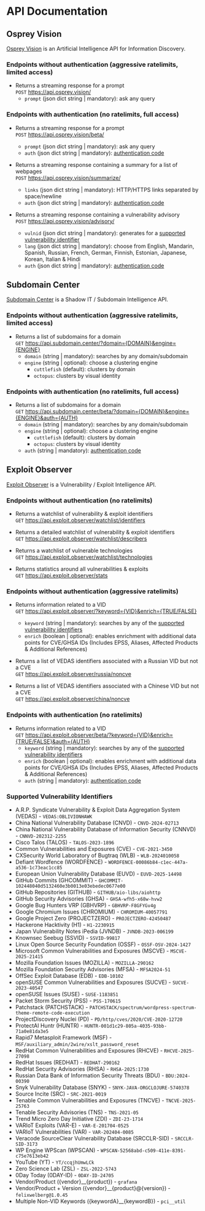 # API Documentation

## Osprey Vision
[Osprey Vision](https://www.osprey.vision) is an Artificial Intelligence API for Information Discovery.

### Endpoints without authentication (aggressive ratelimits, limited access)
- Returns a streaming response for a prompt<br>
`POST` https://api.osprey.vision/
    - `prompt` (json dict string | mandatory): ask any query

### Endpoints with authentication (no ratelimits, full access)
- Returns a streaming response for a prompt<br>
`POST` https://api.osprey.vision/beta/
    - `prompt` (json dict string | mandatory): ask any query
    - `auth` (json dict string | mandatory): [authentication code](https://www.arpsyndicate.io/pricing.html)

- Returns a streaming response containing a summary for a list of webpages<br>
`POST` https://api.osprey.vision/summarize/
    - `links` (json dict string | mandatory): HTTP/HTTPS links separated by space/newline
    - `auth` (json dict string | mandatory): [authentication code](https://www.arpsyndicate.io/pricing.html)

- Returns a streaming response containing a vulnerability advisory<br>
`POST` https://api.osprey.vision/advisory/
    - `vulnid` (json dict string | mandatory): generates for a [supported vulnerability identifier](#supported-vulnerability-identifiers)
    - `lang` (json dict string | mandatory): choose from English, Mandarin, Spanish, Russian, French, German, Finnish, Estonian, Japanese, Korean, Italian & Hindi
    - `auth` (json dict string | mandatory): [authentication code](https://www.arpsyndicate.io/pricing.html)

## Subdomain Center
[Subdomain Center](https://www.subdomain.center) is a Shadow IT / Subdomain Intelligence API.

### Endpoints without authentication (aggressive ratelimits, limited access)
- Returns a list of subdomains for a domain<br>
`GET` https://api.subdomain.center/?domain={DOMAIN}&engine={ENGINE}
    - `domain` (string | mandatory): searches by any domain/subdomain
    - `engine` (string | optional): choose a clustering engine
        - `cuttlefish` (default): clusters by domain
        - `octopus`: clusters by visual identity

### Endpoints with authentication (no ratelimits, full access)
- Returns a list of subdomains for a domain<br>
`GET` https://api.subdomain.center/beta/?domain={DOMAIN}&engine={ENGINE}&auth={AUTH}
    - `domain` (string | mandatory): searches by any domain/subdomain
    - `engine` (string | optional): choose a clustering engine
        - `cuttlefish` (default): clusters by domain
        - `octopus`: clusters by visual identity
    - `auth` (string | mandatory): [authentication code](https://www.arpsyndicate.io/pricing.html)


## Exploit Observer
[Exploit Observer](https://www.exploit.observer) is a Vulnerability / Exploit Intelligence API.

### Endpoints without authentication (no ratelimits)
- Returns a watchlist of vulnerability & exploit identifiers<br>
`GET` https://api.exploit.observer/watchlist/identifiers

- Returns a detailed watchlist of vulnerability & exploit identifiers<br>
`GET` https://api.exploit.observer/watchlist/describers

- Returns a watchlist of vulnerable technologies<br>
`GET` https://api.exploit.observer/watchlist/technologies

- Returns statistics around all vulnerabilities & exploits<br>
`GET` https://api.exploit.observer/stats

### Endpoints without authentication (aggressive ratelimits)
- Returns information related to a VID<br>
`GET` https://api.exploit.observer/?keyword={VID}&enrich={TRUE/FALSE}
    - `keyword` (string | mandatory): searches by any of the [supported vulnerability identifiers](#supported-vulnerability-identifiers)
    - `enrich` (boolean | optional): enables enrichment with additional data points for CVE/GHSA IDs (Includes EPSS, Aliases, Affected Products & Additional References)

- Returns a list of VEDAS identifiers associated with a Russian VID but not a CVE<br>
`GET` https://api.exploit.observer/russia/noncve

- Returns a list of VEDAS identifiers associated with a Chinese VID but not a CVE<br>
`GET` https://api.exploit.observer/china/noncve

### Endpoints with authentication (no ratelimits)
- Returns information related to a VID<br>
`GET` https://api.exploit.observer/beta/?keyword={VID}&enrich={TRUE/FALSE}&auth={AUTH}
    - `keyword` (string | mandatory): searches by any of the [supported vulnerability identifiers](#supported-vulnerability-identifiers)
    - `enrich` (boolean | optional): enables enrichment with additional data points for CVE/GHSA IDs (Includes EPSS, Aliases, Affected Products & Additional References)
    - `auth` (string | mandatory): [authentication code](https://www.arpsyndicate.io/pricing.html)

### Supported Vulnerability Identifiers
- A.R.P. Syndicate Vulnerability & Exploit Data Aggregation System (VEDAS) - `VEDAS:OBLIVIONHAWK`
- China National Vulnerability Database (CNVD) - `CNVD-2024-02713`
- China National Vulnerability Database of Information Security (CNNVD) - `CNNVD-202312-2255`
- Cisco Talos (TALOS) - `TALOS-2023-1896`
- Common Vulnerabilities and Exposures (CVE) - `CVE-2021-3450`
- CXSecurity World Laboratory of Bugtraq (WLB) - `WLB-2024010058`
- Defiant Wordfence (WORDFENCE) - `WORDFENCE-00086b84-c1ec-447a-a536-1c73eac1cc85`
- European Union Vulnerability Database (EUVD) - `EUVD-2025-14498`
- GitHub Commits (GHCOMMIT) - `GHCOMMIT-102448040d5132460e3b0013e03ebedec0677e00`
- GitHub Repositories (GITHUB) - `GITHUB/aio-libs/aiohttp`
- GitHub Security Advisories (GHSA) - `GHSA-wfh5-x68w-hvw2`
- Google Bug Hunters VRP (GBHVRP) - `GBHVRP-F8GFYGv4g`
- Google Chromium Issues (CHROMIUM) - `CHROMIUM-40057791`
- Google Project Zero (PROJECTZERO) - `PROJECTZERO-42450487`
- Hackerone Hacktivity (H1) - `H1-2230915`
- Japan Vulnerability Notes iPedia (JVNDB) - `JVNDB-2023-006199`
- Knownsec Seebug (SSVID) - `SSVID-99817`
- Linux Open Source Security Foundation (OSSF) - `OSSF-OSV-2024-1427`
- Microsoft Common Vulnerabilities and Exposures (MSCVE) - `MSCVE-2025-21415`
- Mozilla Foundation Issues (MOZILLA) - `MOZILLA-290162`
- Mozilla Foundation Security Advisories (MFSA) - `MFSA2024-51`
- OffSec Exploit Database (EDB) - `EDB-10102`
- openSUSE Common Vulnerabilities and Exposures (SUCVE) - `SUCVE-2023-40547`
- openSUSE Issues (SUSE) - `SUSE-1183851`
- Packet Storm Security (PSS) - `PSS-170615`
- Patchstack (PATCHSTACK) - `PATCHSTACK/spectrum/wordpress-spectrum-theme-remote-code-execution`
- ProjectDiscovery Nuclei (PD) - `PD/http/cves/2020/CVE-2020-12720`
- ProtectAI Huntr (HUNTR) - `HUNTR-001d1c29-805a-4035-93bb-71a0e81da3e5`
- Rapid7 Metasploit Framework (MSF) - `MSF/auxiliary_admin/2wire/xslt_password_reset`
- RedHat Common Vulnerabilities and Exposures (RHCVE) - `RHCVE-2025-27098`
- RedHat Issues (REDHAT) - `REDHAT-290162`
- RedHat Security Advisories (RHSA) - `RHSA-2025:1730`
- Russian Data Bank of Information Security Threats (BDU) - `BDU:2024-00390`
- Snyk Vulnerability Database (SNYK) - `SNYK-JAVA-ORGCLOJURE-5740378`
- Source Incite (SRC) - `SRC-2021-0019`
- Tenable Common Vulnerabilities and Exposures (TNCVE) - `TNCVE-2025-25763`
- Tenable Security Advisories (TNS) - `TNS-2021-05`
- Trend Micro Zero Day Initiative (ZDI) - `ZDI-23-1714`
- VARIoT Exploits (VAR-E) - `VAR-E-201704-0525`
- VARIoT Vulnerabilities (VAR) - `VAR-202404-0085`
- Veracode SourceClear Vulnerability Database (SRCCLR-SID) - `SRCCLR-SID-3173`
- WP Engine WPScan (WPSCAN) - `WPSCAN-52568abd-c509-411e-8391-c75e7613eb42`
- YouTube (YT) - `YT/ccqjhUmwLCk`
- Zero Science Lab (ZSL) - `ZSL-2022-5743`
- 0Day Today (0DAY-ID) - `0DAY-ID-24705`
- Vendor/Product ({vendor}__{product}) - `grafana`
- Vendor/Product + Version ({vendor}__{product}@{version}) - `felixwelberg@1.0.45`
- Multiple Non-VID Keywords ({keywordA}__{keywordB}) - `pci__util`